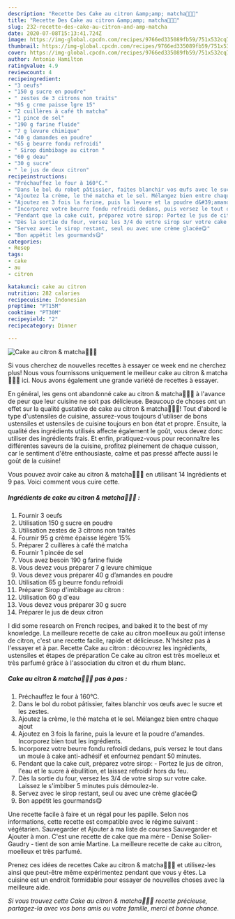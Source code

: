 ```yaml
---
description: "Recette Des Cake au citron &amp;amp; matcha🍰🍋🍵"
title: "Recette Des Cake au citron &amp;amp; matcha🍰🍋🍵"
slug: 232-recette-des-cake-au-citron-and-amp-matcha
date: 2020-07-08T15:13:41.724Z
image: https://img-global.cpcdn.com/recipes/9766ed335089fb59/751x532cq70/cake-au-citron-matcha🍰🍋🍵-photo-principale-de-la-recette.jpg
thumbnail: https://img-global.cpcdn.com/recipes/9766ed335089fb59/751x532cq70/cake-au-citron-matcha🍰🍋🍵-photo-principale-de-la-recette.jpg
cover: https://img-global.cpcdn.com/recipes/9766ed335089fb59/751x532cq70/cake-au-citron-matcha🍰🍋🍵-photo-principale-de-la-recette.jpg
author: Antonio Hamilton
ratingvalue: 4.9
reviewcount: 4
recipeingredient:
- "3 oeufs"
- "150 g sucre en poudre"
- " zestes de 3 citrons non traits"
- "95 g crme paisse lgre 15"
- "2 cuillères à café th matcha"
- "1 pince de sel"
- "190 g farine fluide"
- "7 g levure chimique"
- "40 g damandes en poudre"
- "65 g beurre fondu refroidi"
- " Sirop dimbibage au citron "
- "60 g deau"
- "30 g sucre"
- " le jus de deux citron"
recipeinstructions:
- "Préchauffez le four à 160°C."
- "Dans le bol du robot pâtissier, faites blanchir vos œufs avec le sucre et les zestes."
- "Ajoutez la crème, le thé matcha et le sel. Mélangez bien entre chaque ajout"
- "Ajoutez en 3 fois la farine, puis la levure et la poudre d&#39;amandes. Incorporez bien tout les ingrédients."
- "Incorporez votre beurre fondu refroidi dedans, puis versez le tout dans un moule à cake anti-adhésif et enfournez pendant 50 minutes."
- "Pendant que la cake cuit, préparez votre sirop: Portez le jus de citron, l&#39;eau et le sucre à ébullition, et laissez refroidir hors du feu."
- "Dès la sortie du four, versez les 3/4 de votre sirop sur votre cake. Laissez le s&#39;imbiber 5 minutes puis démoulez-le."
- "Servez avec le sirop restant, seul ou avec une crème glacée😋"
- "Bon appétit les gourmands😋"
categories:
- Resep
tags:
- cake
- au
- citron

katakunci: cake au citron 
nutrition: 282 calories
recipecuisine: Indonesian
preptime: "PT15M"
cooktime: "PT30M"
recipeyield: "2"
recipecategory: Dinner

---
```



![Cake au citron &amp; matcha🍰🍋🍵](https://img-global.cpcdn.com/recipes/9766ed335089fb59/751x532cq70/cake-au-citron-matcha🍰🍋🍵-photo-principale-de-la-recette.jpg)

Si vous cherchez de nouvelles recettes à essayer ce week end ne cherchez plus! Nous vous fournissons uniquement le meilleur cake au citron &amp; matcha🍰🍋🍵 ici. Nous avons également une grande variété de recettes à essayer.

En général, les gens ont abandonné cake au citron &amp; matcha🍰🍋🍵 à l'avance de peur que leur cuisine ne soit pas délicieuse. Beaucoup de choses ont un effet sur la qualité gustative de cake au citron &amp; matcha🍰🍋🍵! Tout d'abord le type d'ustensiles de cuisine, assurez-vous toujours d'utiliser de bons ustensiles et ustensiles de cuisine toujours en bon état et propre. Ensuite, la qualité des ingrédients utilisés affecte également le goût, vous devez donc utiliser des ingrédients frais. Et enfin, pratiquez-vous pour reconnaître les différentes saveurs de la cuisine, profitez pleinement de chaque cuisson, car le sentiment d'être enthousiaste, calme et pas pressé affecte aussi le goût de la cuisine!

<!--inarticleads1-->

Vous pouvez avoir cake au citron &amp; matcha🍰🍋🍵 en utilisant 14 Ingrédients et 9 pas. Voici comment vous cuire cette.

##### Ingrédients de cake au citron &amp; matcha🍰🍋🍵 :

1. Fournir 3 oeufs
1. Utilisation 150 g sucre en poudre
1. Utilisation  zestes de 3 citrons non traités
1. Fournir 95 g crème épaisse légère 15%
1. Préparer 2 cuillères à café thé matcha
1. Fournir 1 pincée de sel
1. Vous avez besoin 190 g farine fluide
1. Vous devez vous préparer 7 g levure chimique
1. Vous devez vous préparer 40 g d’amandes en poudre
1. Utilisation 65 g beurre fondu refroidi
1. Préparer  Sirop d&#39;imbibage au citron :
1. Utilisation 60 g d&#39;eau
1. Vous devez vous préparer 30 g sucre
1. Préparer  le jus de deux citron


I did some research on French recipes, and baked it to the best of my knowledge. La meilleure recette de cake au citron moelleux au goût intense de citron, c&#39;est une recette facile, rapide et délicieuse. N&#39;hésitez pas à l&#39;essayer et à par. Recette Cake au citron : découvrez les ingrédients, ustensiles et étapes de préparation Ce cake au citron est très moelleux et très parfumé grâce à l&#39;association du citron et du rhum blanc. 

<!--inarticleads2-->

##### Cake au citron &amp; matcha🍰🍋🍵 pas à pas :

1. Préchauffez le four à 160°C.
1. Dans le bol du robot pâtissier, faites blanchir vos œufs avec le sucre et les zestes.
1. Ajoutez la crème, le thé matcha et le sel. Mélangez bien entre chaque ajout
1. Ajoutez en 3 fois la farine, puis la levure et la poudre d&#39;amandes. Incorporez bien tout les ingrédients.
1. Incorporez votre beurre fondu refroidi dedans, puis versez le tout dans un moule à cake anti-adhésif et enfournez pendant 50 minutes.
1. Pendant que la cake cuit, préparez votre sirop: - Portez le jus de citron, l&#39;eau et le sucre à ébullition, et laissez refroidir hors du feu.
1. Dès la sortie du four, versez les 3/4 de votre sirop sur votre cake. Laissez le s&#39;imbiber 5 minutes puis démoulez-le.
1. Servez avec le sirop restant, seul ou avec une crème glacée😋
1. Bon appétit les gourmands😋


Une recette facile à faire et un régal pour les papille. Selon nos informations, cette recette est compatible avec le régime suivant : végétarien. Sauvegarder et Ajouter à ma liste de courses Sauvegarder et Ajouter à mon. C&#39;est une recette de cake que ma mère - Denise Solier-Gaudry - tient de son amie Martine. La meilleure recette de cake au citron, moelleux et très parfumé. 

<!--inarticleads1-->

<p>
Prenez ces idées de recettes Cake au citron &amp; matcha🍰🍋🍵 et utilisez-les ainsi que peut-être même expérimentez pendant que vous y êtes. La cuisine est un endroit formidable pour essayer de nouvelles choses avec la meilleure aide.
</p>

<p>
<i>Si vous trouvez cette Cake au citron &amp; matcha🍰🍋🍵 recette précieuse, partagez-la avec vos bons amis ou votre famille, merci et bonne chance.</i>
</p>
